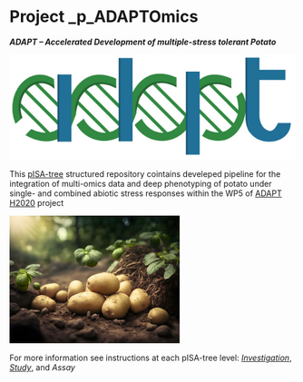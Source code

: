 Project _p_ADAPTOmics
================

***ADAPT – Accelerated Development of multiple-stress tolerant Potato***

![](https://github.com/NIB-SI/multiOmics-integration/blob/main/_p_ADAPTOmics/presentations/logo.png)

This [pISA-tree](https://github.com/NIB-SI/pISA-tree) structured repository cointains develeped pipeline for the integration of multi-omics data and deep phenotyping of potato under single- and combined abiotic stress responses within the WP5 of [ADAPT](https://adapt.univie.ac.at/) [H2020](https://cordis.europa.eu/project/id/862858/results) project 



<img src="https://github.com/NIB-SI/multiOmics-integration/blob/main/_p_ADAPTOmics/presentations/potato.jpg" width="300" class="center">

For more information see instructions at each pISA-tree level: [*_Investigation_*](https://github.com/NIB-SI/multiOmics-integration/tree/main/_p_ADAPTOmics/_I_Desiree), [*_Study_*](https://github.com/NIB-SI/multiOmics-integration/tree/main/_p_ADAPTOmics/_I_Desiree/_S_multiOmics), and *_Assay_*
